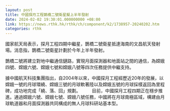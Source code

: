 ```yaml
---
layout: post
title: 中國探月工程鵲橋二號衛星擬上半年發射
date: 2024-02-02 19:30:01.000000000 +08:00
link: https://news.rthk.hk/rthk/ch/component/k2/1738957-20240202.htm
categories: rthk
---
```


國家航天局表示，探月工程四期中繼星，鵲橋二號衛星抵達海南的文昌航天發射場。消息指，鵲橋二號衛星計劃於今年上半年發射。

鵲橋二號將建立對地中繼通信鏈路，實現月面探測器和地面站之間的通信，為嫦娥四號、嫦娥六號、嫦娥七號和嫦娥八號等四次任務提供中繼支持。

據中國航天科技集團指出，自2004年以來，中國探月工程經歷近20年的發展，以嫦娥一號的月球環繞、嫦娥三號的月球軟著陸以及嫦娥五號的月球採樣返回為里程碑，成功地完成「繞、落、回」規劃。
　　
目前，中國探月工程四期正在穩步推進。通過嫦娥六號、嫦娥七號、嫦娥八號任務，中國將在月球南極區域，構建由月球軌道器和月面探測器共同構成的無人月球科研站基本型。
